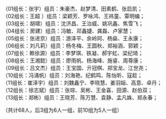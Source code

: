 （01组长：张宇）组员：朱豪杰、赵梦清、田素鹤、张启凯；  
（02组长：王超 ）组员：梁颖芳、罗咏鸿、王祎童、覃明编；  
（03组长：胡啸）组员：沈济昌、王治威、姚巩鑫、焦雪飞；  
（04组长：房建）组员：冯敏、邓鑫婕、龚磊、卢家慧；  
（05组长：张进京）组员：游泽平、余岭珂、杨燊、王永康；  
（06组长：刘凡莉）组员：杨冬梅、王圆秋、郑裕涵、郭颖；  
（07组长：赖徐源）组员：李梦琪、铁凝、郝宇虹、梁纪琦；  
（08组长：王湘懿）组员：廖雨帆、杨海峰、施睿、周尊康；  
（09组长：吕文杰）组员：王宝国、亓冠棋、郑宝龙、江世尧；  
（10组长：冯涌帆）组员：刘海艳、纪鹤鸣、陈怡昕、寇趁；  
（11组长：崔泽宇）组员：刘魏鑫宁、李晓慧、姜羽姮、高意、卓丹；  
（12组长：徐志斌）组员：张琮、吴彬、王金喜、田源、赵伯双；  
（13组长：郑彬）组员：王晓芳、陈万慧、袁静、孟凡姝、郑永春；  

（共计68人，后3组为6人一组，前10组为5人一组）






